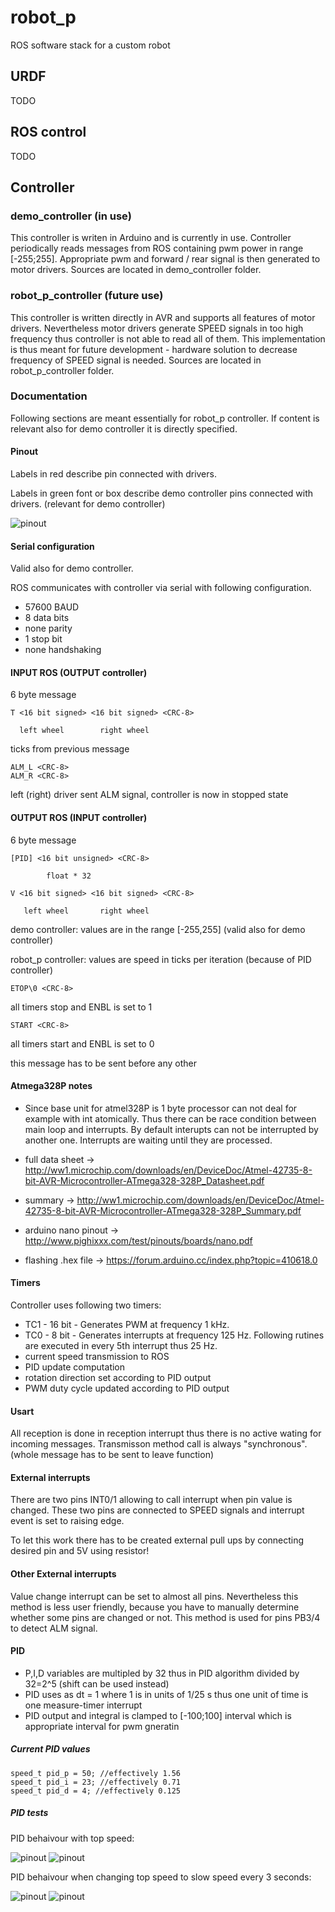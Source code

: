 robot_p
=======

ROS software stack for a custom robot

URDF
----------

TODO

ROS control
----------

TODO

Controller
----------


### demo_controller (in use)

This controller is writen in Arduino and is currently in use.  Controller periodically reads messages from ROS containing pwm power in range [-255;255]. Appropriate pwm and forward / rear signal is then generated to motor drivers. Sources are located in demo_controller folder.

### robot_p_controller (future use)

This controller is written directly in AVR and supports all features of motor drivers. Nevertheless motor drivers generate SPEED signals in too high frequency thus controller is not able to read all of them. This implementation is thus meant for future development - hardware solution to decrease frequency of SPEED signal is needed. Sources are located in robot_p_controller folder.

### Documentation

Following sections are meant essentially for robot_p controller. If content is relevant also for demo controller it is directly specified.


#### Pinout

Labels in red describe pin connected with drivers.

Labels in green font or box describe demo controller pins connected with drivers. (relevant for demo controller)

![pinout](./robot_p_controller/robot_p_controller/pinout.png "Pinout")



#### Serial configuration

Valid also for demo controller.

ROS communicates with controller via serial with following configuration.
- 57600 BAUD
- 8 data bits
- none parity
- 1 stop bit
- none handshaking

#### INPUT ROS (OUTPUT controller)

6 byte message

```
T <16 bit signed> <16 bit signed> <CRC-8>

  left wheel        right wheel
```
ticks from previous message 

```
ALM_L <CRC-8>
ALM_R <CRC-8>
```
left (right) driver sent ALM signal, controller is now in stopped state

#### OUTPUT ROS (INPUT controller)

6 byte message

```
[PID] <16 bit unsigned> <CRC-8>

        float * 32 
```

```
V <16 bit signed> <16 bit signed> <CRC-8>

   left wheel       right wheel

```
   demo controller: values are in the range [-255,255] (valid also for demo controller)

   robot_p controller: values are speed in ticks per iteration (because of PID controller)



```
ETOP\0 <CRC-8>
```
all timers stop and ENBL is set to 1 


```
START <CRC-8>
```
all timers start and ENBL is set to 0 

this message has to be sent before any other

#### Atmega328P notes

- Since base unit for atmel328P is 1 byte processor can not deal for example with int atomically. Thus there can be race condition between main loop and interrupts. By default interupts can not be interrupted by another one. Interrupts are waiting until they are processed. 

- full data sheet -> http://ww1.microchip.com/downloads/en/DeviceDoc/Atmel-42735-8-bit-AVR-Microcontroller-ATmega328-328P_Datasheet.pdf

- summary -> http://ww1.microchip.com/downloads/en/DeviceDoc/Atmel-42735-8-bit-AVR-Microcontroller-ATmega328-328P_Summary.pdf

- arduino nano pinout -> http://www.pighixxx.com/test/pinouts/boards/nano.pdf

- flashing .hex file -> https://forum.arduino.cc/index.php?topic=410618.0


#### Timers
Controller uses following two timers:

*   TC1 - 16 bit - Generates PWM at frequency 1 kHz. 
*   TC0 - 8 bit - Generates interrupts at frequency 125 Hz. Following rutines are executed in every 5th interrupt thus 25 Hz.
   *   current speed transmission to ROS
   *   PID update computation
   *   rotation direction set according to PID output
   *   PWM duty cycle updated according to PID output


#### Usart
All reception is done in reception interrupt thus there is no active wating for incoming messages. Transmisson method call is always "synchronous". (whole message has to be sent to leave function)

#### External interrupts
There are two pins INT0/1 allowing to call interrupt when pin value is changed. These two pins are connected to SPEED signals and interrupt event is set to raising edge. 

To let this work there has to be created external pull ups by connecting desired pin and 5V using resistor!

#### Other External interrupts
Value change interrupt can be set to almost all pins. Nevertheless this method is less user friendly, because you have to manually determine whether some pins are changed or not. This method is used for pins PB3/4 to detect ALM signal.


#### PID

*   P,I,D variables are multipled by 32 thus in PID algorithm divided by 32=2^5 (shift can be used instead)
*   PID uses as dt = 1 where 1 is in units of 1/25 s thus one unit of time is one measure-timer interrupt
*   PID output and integral is clamped to [-100;100] interval which is appropriate interval for pwm gneratin

##### Current PID values

```
speed_t pid_p = 50; //effectively 1.56
speed_t pid_i = 23; //effectively 0.71
speed_t pid_d = 4; //effectively 0.125
```
##### PID tests

PID behaivour with top speed:

![pinout](./robot_p_controller/pid_test/p23L.png "left wheel")
![pinout](./robot_p_controller/pid_test/p23R.png "right wheel")

PID behaivour when changing top speed to slow speed every 3 seconds:

![pinout](./robot_p_controller/pid_test/p3L.png "left wheel")
![pinout](./robot_p_controller/pid_test/p3R.png "right wheel")


